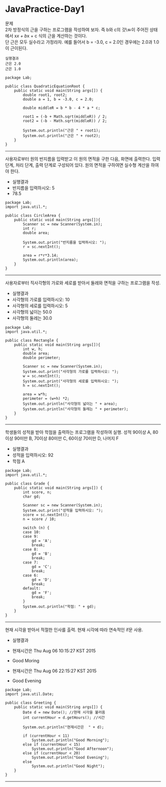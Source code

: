 # JavaPractice-Day1
문제  
2차 방정식의 근을 구하는 프로그램을 작성하여 보자. 즉 b와 c의 갓\ㅄ이 주어진 상태에서 x*x + b*x + c 식의 근을 계산하는 것이다.   
단 근은 모두 실수라고 가정라자. 예를 들어서 b = -3.0, c = 2.0인 경우에는 2.0과 1.0이 근이된다.  
~~~
실행결과 
근은 2.0
근은 1.0
~~~
~~~
package Lab;

public class QuadraticEquationRoot {
	public static void main(String args[]) {
		double root1, root2;
		double a = 1, b = -3.0, c = 2.0;

		double middleR = b * b - 4 * a * c;

		root1 = (-b + Math.sqrt(middleR)) / 2;
		root2 = (-b - Math.sqrt(middleR)) / 2;

		System.out.println("근은 " + root1);
		System.out.println("근은 " + root2);
	}
} 
~~~
-------------------------------------------------------------------------------------------------------------------------------
사용자로부터 원의 반지름을 입력받고 이 원의 면적을 구한 다음, 화면에 출력한다.
입력 단계, 처리 단계, 출력 단계로 구성되어 있다. 원의 면적을 구하여면 실수형 계산을 하여야 한다. 

* 실행결과
* 반지름을 입력하시오: 5
* 78.5
~~~
package Lab;
import java.util.*;

public class CircleArea {
	public static void main(String args[]){		
		Scanner sc = new Scanner(System.in);
		int r;
		double area;
		
		System.out.print("반지름을 입력하시오: ");
		r = sc.nextInt();
		
		area = r*r*3.14;
		System.out.println(area);
	}
}
~~~
------------------------------------------------------------------------------------------------------------------------------------
사용자로부터 직사각형의 가로와 세로를 받아서 둘레와 면적을 구하는 프로그램을 작성.

* 실행결과
* 사각형의 가로를 입력하시오: 10
* 사각형의 세로를 입력하시오: 5
* 사각형의 넓이는 50.0
* 사각형의 둘레는 30.0 
~~~
package Lab;
import java.util.*;

public class Rectangle {
	public static void main(String args[]){		
		int w, h;
		double area;
		double perimeter;
		
		Scanner sc = new Scanner(System.in);
		System.out.print("사각형의 가로를 입력하시오: ");
		w = sc.nextInt();
		System.out.print("사각형의 세로를 입력하시오: ");
		h = sc.nextInt();
		
		area = w*h;
		perimeter = (w+h) *2;
		System.out.println("사각형의 넓이는 " + area);
		System.out.println("사각형의 둘레는 " + perimeter);
	}
}
~~~
----------------------------------------------------------------------------------------------------------------------------------
학생들의 성적을 받아 학점을 출력하는 프로그램을 작성하여 실행.
성적 90이상 A, 80이상 90미만 B, 70이상 80미만 C, 60이상 70미만 D, 나머지 F

* 실행결과
* 성적을 입력하시오: 92
* 학점 A
~~~
package Lab;
import java.util.*;

public class Grade {
	public static void main(String args[]) {
		int score, n;
		char gd;

		Scanner sc = new Scanner(System.in);
		System.out.print("성적을 입력하시오: ");
		score = sc.nextInt();
		n = score / 10;
		
		switch (n) {
		case 10:
		case 9:
			gd = 'A';
			break;
		case 8:
			gd = 'B';
			break;
		case 7:
			gd = 'C';
			break;
		case 6:
			gd = 'D';
			break;
		default:
			gd = 'F';
			break;
		}
		System.out.println("학점: " + gd);
	}
}
~~~
------------------------------------------------------------------------------------------------------------------------------------
현재 시각을 받아서 적절한 인사를 출력.
현재 시각에 따라 연속적인 if문 사용.

* 실행결과
* 현재시간은 Thu Aug 06 10:15:27 KST 2015
* Good Moring

* 현재시간은 Thu Aug 06 22:15:27 KST 2015
* Good Evening
~~~
package Lab;
import java.util.Date;

public class Greeting {
	public static void main(String args[]) {
		Date d = new Date(); //현재 시각을 불러옴
		int currentHour = d.getHours(); //시간

		System.out.println("현재시간은  " + d);

		if (currentHour < 11)
			System.out.println("Good Morning");
		else if (currentHour < 15)
			System.out.println("Good Afternoon");
		else if (currentHour < 20)
			System.out.println("Good Evening");
		else
			System.out.println("Good Night");
	}
}
~~~
------------------------------------------------------------------------------------------------------------------------------------
